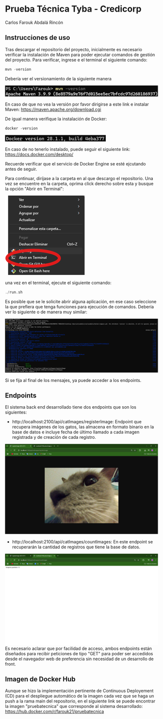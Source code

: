 # Prueba Técnica Tyba - Credicorp

Carlos Farouk Abdalá Rincón

## Instrucciones de uso

Tras descargar el repositorio del proyecto, inicialmente es necesario verificar la instalación de Maven para poder ejecutar comandos de gestión del proyecto. Para verificar, ingrese e el terminal el siguiente comando:

```cpp
mvn -version
```
Debería ver el versionamiento de la siguiente manera

![Instalación Maven](images/mvn.png)

En caso de que no vea la versión por favor dirigirse a este link e instalar Maven:
https://maven.apache.org/download.cgi

De igual manera verifique la instalación de Docker:
```cpp
docker -version
```
![Instalación Docker](images/docker.png)

En caso de no tenerlo instalado, puede seguir el siguiente link: https://docs.docker.com/desktop/

Recuerde verificar que el servicio de Docker Engine se esté ejcutando antes de seguir.

Para continuar, diríjase a la carpeta en al que descargo el repositorio. Una vez se encuentre en la carpeta, oprima click derecho sobre esta y busque la opción "Abrir en Terminal":

![Abrir Terminal](images/abrirEnTerminal.png)

una vez en el terminal, ejecute el siguiente comando:
```cpp
./run.sh
```
Es posible que se le solicite abrir alguna aplicación, en ese caso seleccione la que prefiera que tenga funciones para ejecución de comandos.
Debería ver lo siguiente o de manera muy similar:

![Comando de Inicio Terminal](images/composeTerminal.png)

Si se fija al final de los mensajes, ya puede acceder a los endpoints.

## Endpoints

El sistema back end desarrollado tiene dos endpoints que son los siguientes:

- http://localhost:2100/api/catImages/registerImage: Endpoint que recupera imágenes de los gatos, las almacena en formato binario en la base de datos e incluye fecha de último llamado a cada imagen registrada y de creación de cada registro.

![EndPoint de Registro](images/endPoint1.png)
- http://localhost:2100/api/catImages/countImages: En este endpoint se recuperarán la cantidad de registros que tiene la base de datos.

![CEndPoint de Conteo](images/endPoint2.png)
Es necesario aclarar que por facilidad de acceso, ambos endpoints están diseñados para recibir peticiones de tipo "GET" para poder ser accedidos desde el navegador web de preferencia sin necesidad de un desarrollo de front.

## Imagen de Docker Hub

Aunque se hizo la implementación pertinente de Continuous Deployement (CD) para el despliegue automático de la imagen cada vez que se haga un push a la rama main del repositorio,
en el siguiente link se puede encontrar la imagen "pruebatecnica" que corresponde al sistema desarrollado:
https://hub.docker.com/r/farouk21/pruebatecnica